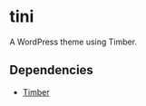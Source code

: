 # tini
A WordPress theme using Timber.

## Dependencies

* [Timber](https://wordpress.org/plugins/timber-library/)
